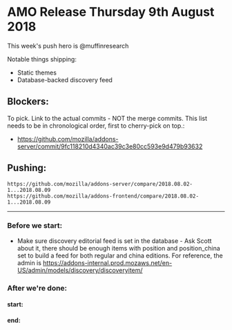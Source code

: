 
# AMO Release Thursday 9th August 2018

This week's push hero is @muffinresearch

Notable things shipping:
* Static themes
* Database-backed discovery feed


## Blockers:

To pick.  Link to the actual commits - NOT the merge commits.  This list needs
to be in chronological order, first to cherry-pick on top.:

* https://github.com/mozilla/addons-server/commit/9fc118210d4340ac39c3e80cc593e9d479b93632

## Pushing:

    https://github.com/mozilla/addons-server/compare/2018.08.02-1...2018.08.09
    https://github.com/mozilla/addons-frontend/compare/2018.08.02-1...2018.08.09

-------------------------------------------------------------------------------

### Before we start:
* Make sure discovery editorial feed is set in the database - Ask Scott about it, there should be enough items with position and position_china set to build a feed for both regular and china editions. For reference, the admin is https://addons-internal.prod.mozaws.net/en-US/admin/models/discovery/discoveryitem/

### After we're done:

#### start: 
#### end: 
